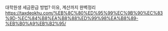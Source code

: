 
대학원생 세금환급 방법? 이유, 계산까지 완벽정리
https://taxdeokhu.com/%EB%8C%80%ED%95%99%EC%9B%90%EC%83%9D-%EC%84%B8%EA%B8%88%ED%99%98%EA%B8%89-%EB%B0%A9%EB%B2%95/